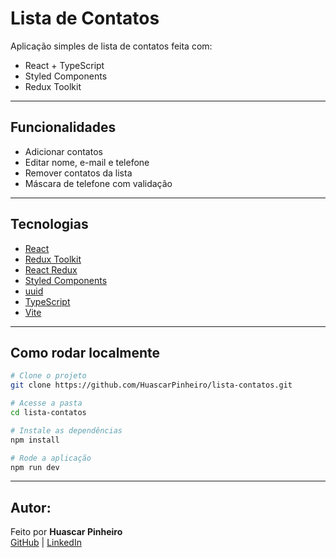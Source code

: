 # Lista de Contatos

Aplicação simples de lista de contatos feita com:

- React + TypeScript
- Styled Components
- Redux Toolkit

---

## Funcionalidades

- Adicionar contatos
- Editar nome, e-mail e telefone
- Remover contatos da lista
- Máscara de telefone com validação

---

## Tecnologias

- [React](https://reactjs.org/)
- [Redux Toolkit](https://redux-toolkit.js.org/)
- [React Redux](https://react-redux.js.org/)
- [Styled Components](https://styled-components.com/)
- [uuid](https://www.npmjs.com/package/uuid)
- [TypeScript](https://www.typescriptlang.org/)
- [Vite](https://vitejs.dev/)

---

## Como rodar localmente

```bash
# Clone o projeto
git clone https://github.com/HuascarPinheiro/lista-contatos.git

# Acesse a pasta
cd lista-contatos

# Instale as dependências
npm install

# Rode a aplicação
npm run dev
```
---

## Autor: 
Feito por **Huascar Pinheiro** <br/>
[GitHub](https://github.com/HuascarPinheiro) | [LinkedIn](https://www.linkedin.com/in/huascarpinheiro/)


